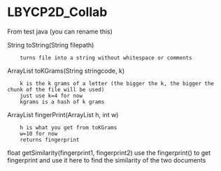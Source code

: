# LBYCP2D_Collab


From test java (you can rename this)



String toString(String filepath) 

        turns file into a string without whitespace or comments 


ArrayList toKGrams(String stringcode, k) 

        k is the k grams of a letter (the bigger the k, the bigger the chunk of the file will be used)
        just use k=4 for now
        kgrams is a hash of k grams
        
ArrayList fingerPrint(ArrayList<Integer> h, int w) 
        
        h is what you get from toKGrams
        w=10 for now
        returns fingerprint

float getSimilarity(fingerprint1, fingerprint2)
      use the fingerprint() to get fingerprint and use it here to find the similarity of the two documents
      
  

